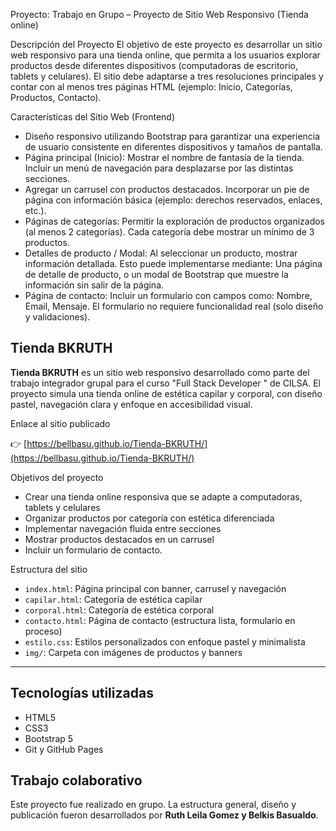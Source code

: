 Proyecto:  Trabajo en Grupo – Proyecto de Sitio Web Responsivo (Tienda online)

Descripción del Proyecto
El objetivo de este proyecto es desarrollar un sitio web responsivo para una tienda online, que permita a los usuarios explorar productos desde diferentes dispositivos (computadoras de escritorio, tablets y celulares).
El sitio debe adaptarse a tres resoluciones principales y contar con al menos tres páginas HTML (ejemplo: Inicio, Categorías, Productos, Contacto).

Características del Sitio Web (Frontend)
- Diseño responsivo utilizando Bootstrap para garantizar una experiencia de usuario consistente en diferentes dispositivos y tamaños de pantalla.
- Página principal (Inicio): Mostrar el nombre de fantasía de la tienda. Incluir un menú de navegación para desplazarse por las distintas secciones.
- Agregar un carrusel con productos destacados. Incorporar un pie de página con información básica (ejemplo: derechos reservados, enlaces, etc.).
- Páginas de categorías: Permitir la exploración de productos organizados (al menos 2 categorías). Cada categoría debe mostrar un mínimo de 3 productos. 
- Detalles de producto / Modal: Al seleccionar un producto, mostrar información detallada. Esto puede implementarse mediante: Una página de detalle de producto, o un modal de Bootstrap que muestre la información sin salir de la página.
- Página de contacto: Incluir un formulario con campos como: Nombre, Email, Mensaje. El formulario no requiere funcionalidad real (solo diseño y validaciones).
 
 ## Tienda BKRUTH

**Tienda BKRUTH** es un sitio web responsivo desarrollado como parte del trabajo integrador grupal para el curso "Full Stack Developer " de CILSA. 
El proyecto simula una tienda online de estética capilar y corporal, con diseño pastel, navegación clara y enfoque en accesibilidad visual.

 Enlace al sitio publicado

👉 [https://bellbasu.github.io/Tienda-BKRUTH/](https://bellbasu.github.io/Tienda-BKRUTH/)

 Objetivos del proyecto

- Crear una tienda online responsiva que se adapte a computadoras, tablets y celulares
- Organizar productos por categoría con estética diferenciada
- Implementar navegación fluida entre secciones
- Mostrar productos destacados en un carrusel
- Incluir un formulario de contacto.

 Estructura del sitio

- `index.html`: Página principal con banner, carrusel y navegación
- `capilar.html`: Categoría de estética capilar
- `corporal.html`: Categoría de estética corporal
- `contacto.html`: Página de contacto (estructura lista, formulario en proceso)
- `estilo.css`: Estilos personalizados con enfoque pastel y minimalista
- `img/`: Carpeta con imágenes de productos y banners

---

## Tecnologías utilizadas

- HTML5
- CSS3
- Bootstrap 5
- Git y GitHub Pages


## Trabajo colaborativo

Este proyecto fue realizado en grupo. La estructura general, diseño y publicación fueron desarrollados por **Ruth Leila Gomez y Belkis Basualdo**.



